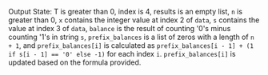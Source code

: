 Output State: T is greater than 0, index is 4, results is an empty list, `n` is greater than 0, `x` contains the integer value at index 2 of `data`, `s` contains the value at index 3 of `data`, `balance` is the result of counting '0's minus counting '1's in string `s`, `prefix_balances` is a list of zeros with a length of `n + 1`, and `prefix_balances[i]` is calculated as `prefix_balances[i - 1] + (1 if s[i - 1] == '0' else -1)` for each index `i`. `prefix_balances[i]` is updated based on the formula provided.